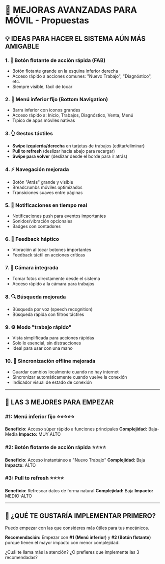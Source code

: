 # 🚀 MEJORAS AVANZADAS PARA MÓVIL - Propuestas

## 💡 IDEAS PARA HACER EL SISTEMA AÚN MÁS AMIGABLE

### **1. 🎯 Botón flotante de acción rápida (FAB)**
- Botón flotante grande en la esquina inferior derecha
- Acceso rápido a acciones comunes: "Nuevo Trabajo", "Diagnóstico", etc.
- Siempre visible, fácil de tocar

### **2. 📱 Menú inferior fijo (Bottom Navigation)**
- Barra inferior con iconos grandes
- Acceso rápido a: Inicio, Trabajos, Diagnóstico, Venta, Menú
- Típico de apps móviles nativas

### **3. 👆 Gestos táctiles**
- **Swipe izquierda/derecha** en tarjetas de trabajos (editar/eliminar)
- **Pull to refresh** (deslizar hacia abajo para recargar)
- **Swipe para volver** (deslizar desde el borde para ir atrás)

### **4. ⚡ Navegación mejorada**
- Botón "Atrás" grande y visible
- Breadcrumbs móviles optimizados
- Transiciones suaves entre páginas

### **5. 🔔 Notificaciones en tiempo real**
- Notificaciones push para eventos importantes
- Sonidos/vibración opcionales
- Badges con contadores

### **6. 🎨 Feedback háptico**
- Vibración al tocar botones importantes
- Feedback táctil en acciones críticas

### **7. 📸 Cámara integrada**
- Tomar fotos directamente desde el sistema
- Acceso rápido a la cámara para trabajos

### **8. 🔍 Búsqueda mejorada**
- Búsqueda por voz (speech recognition)
- Búsqueda rápida con filtros táctiles

### **9. ⚙️ Modo "trabajo rápido"**
- Vista simplificada para acciones rápidas
- Solo lo esencial, sin distracciones
- Ideal para usar con una mano

### **10. 💾 Sincronización offline mejorada**
- Guardar cambios localmente cuando no hay internet
- Sincronizar automáticamente cuando vuelve la conexión
- Indicador visual de estado de conexión

---

## 🎯 LAS 3 MEJORES PARA EMPEZAR

### **#1: Menú inferior fijo** ⭐⭐⭐⭐⭐
**Beneficio:** Acceso súper rápido a funciones principales
**Complejidad:** Baja-Media
**Impacto:** MUY ALTO

### **#2: Botón flotante de acción rápida** ⭐⭐⭐⭐
**Beneficio:** Acceso instantáneo a "Nuevo Trabajo"
**Complejidad:** Baja
**Impacto:** ALTO

### **#3: Pull to refresh** ⭐⭐⭐⭐
**Beneficio:** Refrescar datos de forma natural
**Complejidad:** Baja
**Impacto:** MEDIO-ALTO

---

## 🤔 ¿QUÉ TE GUSTARÍA IMPLEMENTAR PRIMERO?

Puedo empezar con las que consideres más útiles para tus mecánicos. 

**Recomendación:** Empezar con **#1 (Menú inferior)** y **#2 (Botón flotante)** porque tienen el mayor impacto con menor complejidad.

¿Cuál te llama más la atención? ¿O prefieres que implemente las 3 recomendadas?

